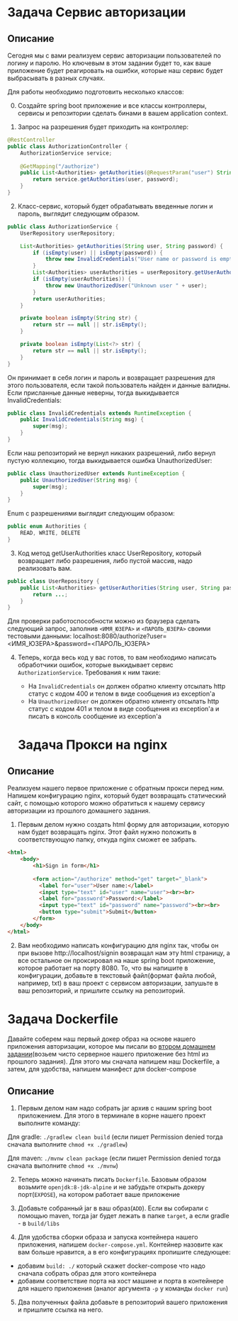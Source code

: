# Задача Сервис авторизации

## Описание
Сегодня мы с вами реализуем сервис авторизации пользователей по логину и паролю. Но ключевым в этом задании будет то, как ваше приложение будет реагировать на ошибки, которые наш сервис будет выбрасывать в разных случаях.

Для работы необходимо подготовить несколько классов:

0. Создайте spring boot приложение и все классы контроллеры, сервисы и репозитории сделать бинами в вашем application context.

1. Запрос на разрешения будет приходить на контроллер:

```java
@RestController
public class AuthorizationController {
    AuthorizationService service;
    
    @GetMapping("/authorize")
    public List<Authorities> getAuthorities(@RequestParam("user") String user, @RequestParam("password") String password) {
        return service.getAuthorities(user, password);
    }
}
``` 

2. Класс-сервис, который будет обрабатывать введенные логин и пароль, выглядит следующим образом. 

```java
public class AuthorizationService {
    UserRepository userRepository;

    List<Authorities> getAuthorities(String user, String password) {
        if (isEmpty(user) || isEmpty(password)) {
            throw new InvalidCredentials("User name or password is empty");
        }
        List<Authorities> userAuthorities = userRepository.getUserAuthorities(user, password);
        if (isEmpty(userAuthorities)) {
            throw new UnauthorizedUser("Unknown user " + user);
        }
        return userAuthorities;
    }

    private boolean isEmpty(String str) {
        return str == null || str.isEmpty();
    }

    private boolean isEmpty(List<?> str) {
        return str == null || str.isEmpty();
    }
}
``` 
Он принимает в себя логин и пароль и возвращает разрешения для этого пользователя, если такой пользователь найден и данные валидны. Если присланные данные неверны, тогда выкидывается InvalidCredentials:

```java
public class InvalidCredentials extends RuntimeException {
    public InvalidCredentials(String msg) {
        super(msg);
    }
}
``` 

Если наш репозиторий не вернул никаких разрешений, либо вернул пустую коллекцию, тогда выкидывается ошибка UnauthorizedUser:

```java
public class UnauthorizedUser extends RuntimeException {
    public UnauthorizedUser(String msg) {
        super(msg);
    }
}
``` 

Enum с разрешениями выглядит следующим образом:

```java
public enum Authorities {
    READ, WRITE, DELETE
}
``` 

3. Код метод getUserAuthorities класс UserRepository, который возвращает либо разрешения, либо пустой массив, надо реализовать вам.

```java
public class UserRepository {
    public List<Authorities> getUserAuthorities(String user, String password) {
        return ...;
    }
}
``` 

Для проверки работоспособности можно из браузера сделать следующий запрос, заполнив `<ИМЯ_ЮЗЕРА>` и `<ПАРОЛЬ_ЮЗЕРА>` своими тестовыми данными: localhost:8080/authorize?user=<ИМЯ_ЮЗЕРА>&password=<ПАРОЛЬ_ЮЗЕРА>

4. Теперь, когда весь код у вас готов, то вам необходимо написать обработчики ошибок, которые выкидывает сервис `AuthorizationService`. Требования к ним такие:
     - На `InvalidCredentials` он должен обратно клиенту отсылать http статус с кодом 400 и телом в виде сообщения из exception'а
     - На `UnauthorizedUser` он должен обратно клиенту отсылать http статус с кодом 401 и телом в виде сообщения из exception'а и писать в консоль сообщение из exception'а
     
     # Задача Прокси на nginx

## Описание
Реализуем нашего первое приложение с обратным прокси перед ним. Напишем конфигурацию nginx, который будет возвращать статический сайт, с помощью которого можно обратиться к нашему сервису авторизации из прошлого домашнего задания.

1. Первым делом нужно создать html форму для авторизации, которую нам будет возвращать nginx. Этот файл нужно положить в соответствующую папку, откуда nginx сможет ее забрать.

```html
<html>
    <body>
        <h1>Sign in form</h1>
    
        <form action="/authorize" method="get" target="_blank">
          <label for="user">User name:</label>
          <input type="text" id="user" name="user"><br><br>
          <label for="password">Password:</label>
          <input type="text" id="password" name="password"><br><br>
          <button type="submit">Submit</button>
        </form>
    </body>
</html>
```

2. Вам необходимо написать конфигурацию для nginx так, чтобы он при вызове http://localhost/signin возвращал нам эту html страницу, а все остальное он проксировал на наше spring boot приложение, которое работает на порту 8080.
То, что вы напишите в конфигурации, добавьте в текстовый файл(формат файла любой, например, txt) в ваш проект с сервисом авторизации, запушьте в ваш репозиторий, и пришлите ссылку на репозиторий.

# Задача Dockerfile

Давайте соберем наш первый докер образ на основе нашего приложения авторизации, которое мы писали во [втором домашнем задании](../../spring_boot_rest/task1/README.md)(возьем чисто серверное нашего приложение без html из прошлого задания). Для этого мы сначала напишем наш Dockerfile, а затем, для удобства, напишем манифест для docker-compose

## Описание

1. Первым делом нам надо собрать jar архив с нашим spring boot приложением. Для этого в терминале в корне нашего проект выполните команду:

Для gradle: `./gradlew clean build` (если пишет Permission denied тогда сначала выполните `chmod +x ./gradlew`)

Для maven: `./mvnw clean package` (если пишет Permission denied тогда сначала выполните `chmod +x ./mvnw`)

2. Теперь можно начинать писать `Dockerfile`. Базовым образом возьмите `openjdk:8-jdk-alpine` и не забудьте открыть докеру порт(`EXPOSE`), на котором работает ваше приложение

3. Добавьте собранный jar в ваш образ(`ADD`). Если вы собирали с помощью maven, тогда jar будет лежать в папке `target`, а если gradle - в `build/libs`

4. Для удобства сборки образа и запуска контейнера нашего приложения, напишем `docker-compose.yml`. Контейнер назовите как вам больше нравится, а в его конфигурациях пропишите следующее:
 - добавим `build: ./` который скажет docker-compose что надо сначала собрать образ для этого контейнера
 - добавим соответствие порта на хост машине и порта в контейнере для нашего приложения (аналог аргумента `-p` у команды `docker run`)
 
5. Два полученных файла добавьте в репозиторий вашего приложения и пришлите ссылка на него.
